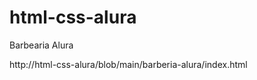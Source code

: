 # html-css-alura
 
Barbearia Alura

<a src="http://hhenrique23.github.io//html-css-alura/blob/main/barberia-alura/index.html">http://html-css-alura/blob/main/barberia-alura/index.html</a>